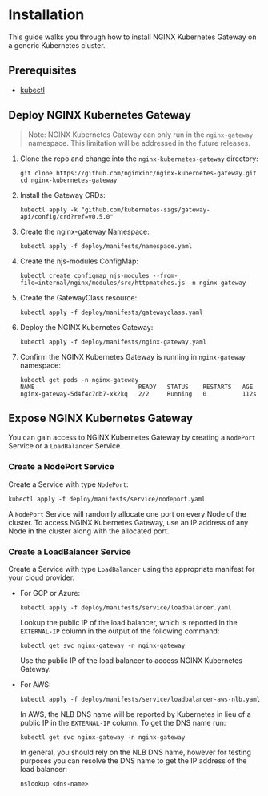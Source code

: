 # Installation

This guide walks you through how to install NGINX Kubernetes Gateway on a generic Kubernetes cluster.

## Prerequisites

- [kubectl](https://kubernetes.io/docs/tasks/tools/)

## Deploy NGINX Kubernetes Gateway

> Note: NGINX Kubernetes Gateway can only run in the `nginx-gateway` namespace. This limitation will be addressed in the future releases.

1. Clone the repo and change into the `nginx-kubernetes-gateway` directory:

   ```
   git clone https://github.com/nginxinc/nginx-kubernetes-gateway.git
   cd nginx-kubernetes-gateway
   ```

1. Install the Gateway CRDs:

   ```
   kubectl apply -k "github.com/kubernetes-sigs/gateway-api/config/crd?ref=v0.5.0"
   ```

1. Create the nginx-gateway Namespace:

    ```
    kubectl apply -f deploy/manifests/namespace.yaml
    ```

1. Create the njs-modules ConfigMap:

    ```
    kubectl create configmap njs-modules --from-file=internal/nginx/modules/src/httpmatches.js -n nginx-gateway
    ```

1. Create the GatewayClass resource:

    ```
    kubectl apply -f deploy/manifests/gatewayclass.yaml
    ```

1. Deploy the NGINX Kubernetes Gateway:

   ```
   kubectl apply -f deploy/manifests/nginx-gateway.yaml
   ```

1. Confirm the NGINX Kubernetes Gateway is running in `nginx-gateway` namespace:

   ```
   kubectl get pods -n nginx-gateway
   NAME                             READY   STATUS    RESTARTS   AGE
   nginx-gateway-5d4f4c7db7-xk2kq   2/2     Running   0          112s
   ```

## Expose NGINX Kubernetes Gateway

You can gain access to NGINX Kubernetes Gateway by creating a `NodePort` Service or a `LoadBalancer` Service.

### Create a NodePort Service

Create a Service with type `NodePort`:

```
kubectl apply -f deploy/manifests/service/nodeport.yaml
```

A `NodePort` Service will randomly allocate one port on every Node of the cluster. To access NGINX Kubernetes Gateway, use an IP address of any Node in the cluster along with the allocated port.

### Create a LoadBalancer Service

Create a Service with type `LoadBalancer` using the appropriate manifest for your cloud provider.

- For GCP or Azure:

   ```
   kubectl apply -f deploy/manifests/service/loadbalancer.yaml
   ```

   Lookup the public IP of the load balancer, which is reported in the `EXTERNAL-IP` column in the output of the following command:

   ```
   kubectl get svc nginx-gateway -n nginx-gateway
   ```

   Use the public IP of the load balancer to access NGINX Kubernetes Gateway.

- For AWS:

   ```
   kubectl apply -f deploy/manifests/service/loadbalancer-aws-nlb.yaml
   ```

   In AWS, the NLB DNS name will be reported by Kubernetes in lieu of a public IP in the `EXTERNAL-IP` column. To get the DNS name run:

   ```
   kubectl get svc nginx-gateway -n nginx-gateway
   ```

   In general, you should rely on the NLB DNS name, however for testing purposes you can resolve the DNS name to get the IP address of the load balancer:

   ```
   nslookup <dns-name>
   ```
